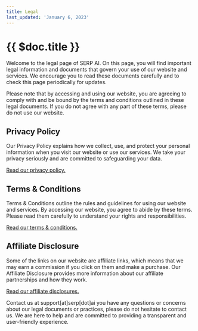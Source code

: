 ```yaml
---
title: Legal
last_updated: 'January 6, 2023'
---
```


# {{ $doc.title }}

Welcome to the legal page of SERP AI. On this page, you will find important
legal information and documents that govern your use of our website and
services. We encourage you to read these documents carefully and to check this
page periodically for updates.

Please note that by accessing and using our website, you are agreeing to comply
with and be bound by the terms and conditions outlined in these legal
documents. If you do not agree with any part of these terms, please do not use
our website.

## Privacy Policy

Our Privacy Policy explains how we collect, use, and protect your personal
information when you visit our website or use our services. We take your
privacy seriously and are committed to safeguarding your data.

[Read our privacy policy.](https://serp.ai/privacy-policy/)

## Terms & Conditions

Terms & Conditions outline the rules and guidelines for using our website and
services. By accessing our website, you agree to abide by these terms. Please
read them carefully to understand your rights and responsibilities.

[Read our terms & conditions.](https://serp.ai/terms-conditions/)

## Affiliate Disclosure

Some of the links on our website are affiliate links, which means that we may
earn a commission if you click on them and make a purchase. Our Affiliate
Disclosure provides more information about our affiliate partnerships and how
they work.

[Read our affiliate disclosures.](https://serp.ai/affiliate-disclosure/)

Contact us at support\[at\]serp\[dot\]ai you have any questions or concerns
about our legal documents or practices, please do not hesitate to contact us.
We are here to help and are committed to providing a transparent and
user-friendly experience.

